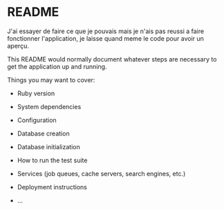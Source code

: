 # README
J'ai essayer de faire ce que je pouvais mais je n'ais pas reussi a faire fonctionner l'application, je laisse quand meme le code pour avoir un aperçu. 


This README would normally document whatever steps are necessary to get the
application up and running.

Things you may want to cover:

* Ruby version

* System dependencies

* Configuration

* Database creation

* Database initialization

* How to run the test suite

* Services (job queues, cache servers, search engines, etc.)

* Deployment instructions

* ...
